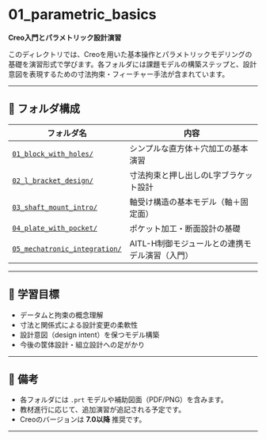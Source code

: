 # 01_parametric_basics

**Creo入門とパラメトリック設計演習**

このディレクトリでは、Creoを用いた基本操作とパラメトリックモデリングの基礎を演習形式で学びます。各フォルダには課題モデルの構築ステップと、設計意図を表現するための寸法拘束・フィーチャー手法が含まれています。

---

## 📂 フォルダ構成

| フォルダ名 | 内容 |
|------------|------|
| [`01_block_with_holes/`](./01_block_with_holes/) | シンプルな直方体＋穴加工の基本演習 |
| [`02_l_bracket_design/`](./02_l_bracket_design/) | 寸法拘束と押し出しのL字ブラケット設計 |
| [`03_shaft_mount_intro/`](./03_shaft_mount_intro/) | 軸受け構造の基本モデル（軸＋固定面） |
| [`04_plate_with_pocket/`](./04_plate_with_pocket/) | ポケット加工・断面設計の基礎 |
| [`05_mechatronic_integration/`](./05_mechatronic_integration/) | AITL-H制御モジュールとの連携モデル演習（入門） |

---

## 🎯 学習目標

- データムと拘束の概念理解
- 寸法と関係式による設計変更の柔軟性
- 設計意図（design intent）を保つモデル構築
- 今後の筐体設計・組立設計への足がかり

---

## 📌 備考

- 各フォルダには `.prt` モデルや補助図面（PDF/PNG）を含みます。
- 教材進行に応じて、追加演習が追記される予定です。
- Creoのバージョンは **7.0以降** 推奨です。

---
